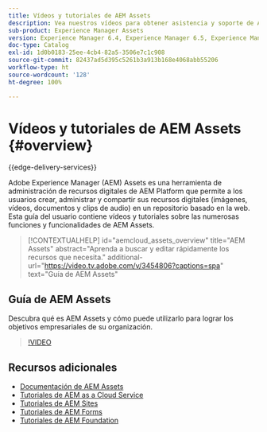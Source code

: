 ```yaml
---
title: Vídeos y tutoriales de AEM Assets
description: Vea nuestros vídeos para obtener asistencia y soporte de AEM Assets.
sub-product: Experience Manager Assets
version: Experience Manager 6.4, Experience Manager 6.5, Experience Manager as a Cloud Service
doc-type: Catalog
exl-id: 1d0b0183-25ee-4cb4-82a5-3506e7c1c908
source-git-commit: 82437ad5d395c5261b3a913b168e4068abb55206
workflow-type: ht
source-wordcount: '128'
ht-degree: 100%

---
```


# Vídeos y tutoriales de AEM Assets {#overview}

{{edge-delivery-services}}

Adobe Experience Manager (AEM) Assets es una herramienta de administración de recursos digitales de AEM Platform que permite a los usuarios crear, administrar y compartir sus recursos digitales (imágenes, vídeos, documentos y clips de audio) en un repositorio basado en la web. Esta guía del usuario contiene vídeos y tutoriales sobre las numerosas funciones y funcionalidades de AEM Assets.

>[!CONTEXTUALHELP]
>id="aemcloud_assets_overview"
>title="AEM Assets"
>abstract="Aprenda a buscar y editar rápidamente los recursos que necesita."
>additional-url="https://video.tv.adobe.com/v/3454806?captions=spa" text="Guía de AEM Assets"

## Guía de AEM Assets

Descubra qué es AEM Assets y cómo puede utilizarlo para lograr los objetivos empresariales de su organización.

>[!VIDEO](https://video.tv.adobe.com/v/3454806?captions=spa&learn=on)

<div id="recs-overview-body-1"></div>
<div id="recs-overview-body-2"></div>
<div id="recs-overview-body-3"></div>
<div id="recs-overview-body-4"></div>
<div id="recs-overview-body-5"></div>
<div id="recs-overview-body-6"></div>

## Recursos adicionales

* [Documentación de AEM Assets](https://experienceleague.adobe.com/docs/experience-manager-65/assets/home.html?lang=es)
* [Tutoriales de AEM as a Cloud Service](/help/cloud-service/overview.md)
* [Tutoriales de AEM Sites](/help/sites/overview.md)
* [Tutoriales de AEM Forms](/help/forms/overview.md)
* [Tutoriales de AEM Foundation](/help/foundation/overview.md)
